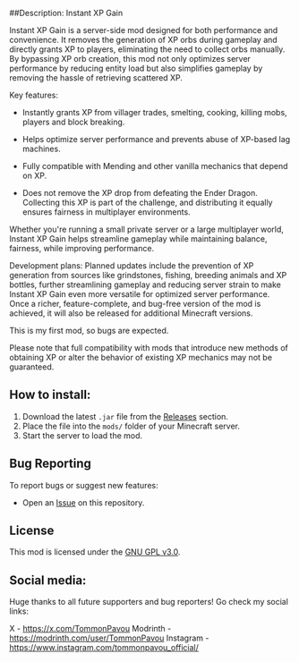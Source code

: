 ##Description:
Instant XP Gain

Instant XP Gain is a server-side mod designed for both performance and convenience. It removes the generation of XP orbs during gameplay and directly grants XP to players, eliminating the need to collect orbs manually. By bypassing XP orb creation, this mod not only optimizes server performance by reducing entity load but also simplifies gameplay by removing the hassle of retrieving scattered XP.

Key features:

  - Instantly grants XP from villager trades, smelting, cooking, killing mobs, players and block breaking.

  - Helps optimize server performance and prevents abuse of XP-based lag machines.

  - Fully compatible with Mending and other vanilla mechanics that depend on XP.

  - Does not remove the XP drop from defeating the Ender Dragon. Collecting this XP is part of the challenge, and distributing it equally ensures fairness in multiplayer environments.

Whether you're running a small private server or a large multiplayer world, Instant XP Gain helps streamline gameplay while maintaining balance, fairness, while improving performance.

Development plans: Planned updates include the prevention of XP generation from sources like grindstones, fishing, breeding animals and XP bottles, further streamlining gameplay and reducing server strain to make Instant XP Gain even more versatile for optimized server performance. Once a richer, feature-complete, and bug-free version of the mod is achieved, it will also be released for additional Minecraft versions.

This is my first mod, so bugs are expected.

Please note that full compatibility with mods that introduce new methods of obtaining XP or alter the behavior of existing XP mechanics may not be guaranteed.


## How to install:
1. Download the latest `.jar` file from the [Releases](https://github.com/TommonPavou/Instant-XP-Gain/releases) section.
2. Place the file into the `mods/` folder of your Minecraft server.
3. Start the server to load the mod.


## Bug Reporting
To report bugs or suggest new features:
- Open an [Issue](https://github.com/TommonPavou/Instant-XP-Gain/issues) on this repository.


## License
This mod is licensed under the [GNU GPL v3.0](./LICENSE).


## Social media:
Huge thanks to all future supporters and bug reporters!
Go check my social links:

X - https://x.com/TommonPavou
Modrinth - https://modrinth.com/user/TommonPavou
Instagram - https://www.instagram.com/tommonpavou_official/
